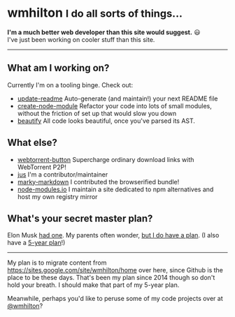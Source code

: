 <!--
title: wmhilton
-->

<h1>wmhilton
<small> I do all sorts of things...</small>
</h1>

**I'm a much better web developer than this site would suggest.** :smiley:
<br>I've just been working on cooler stuff than this site.

<hr>

## What am I working on?

Currently I'm on a tooling binge. Check out:

- [update-readme](https://github.com/update-readme/update-readme) Auto-generate (and maintain!) your next README file
- [create-node-module](https://github.com/wmhilton/create-node-module#js) Refactor your code into lots of small modules, without the friction of set up that would slow you down
- [beautify](https://github.com/wmhilton/beautify) All code looks beautiful, once you've parsed its AST.

## What else?

- [webtorrent-button](https://github.com/wmhilton/download-with-webtorrent-button) Supercharge ordinary download links with WebTorrent P2P!
- [jus](https://github.com/jus/jus) I'm a contributor/maintainer
- [marky-markdown](https://github.com/npm/marky-markdown) I contributed the browserified bundle!
- [node-modules.io](https://node-modules.io) I maintain a site dedicated to npm alternatives and host my own registry mirror

## What's your secret master plan?

Elon Musk [had one](https://www.tesla.com/blog/secret-tesla-motors-master-plan-just-between-you-and-me).
My parents often wonder, [but I do have a plan](https://github.com/project-leibniz/master-plan).
(I also have a [5-year plan](https://github.com/wmhilton/modload#5-year-plan)!)


<hr>

My plan is to migrate content from <https://sites.google.com/site/wmhilton/home> over here, since Github is the place to be these days. That's been my plan since 2014 though so don't hold your breath. I should make that part of my 5-year plan.

Meanwhile, perhaps you'd like to peruse some of my code projects over at [@wmhilton](https://github.com/wmhilton)?
